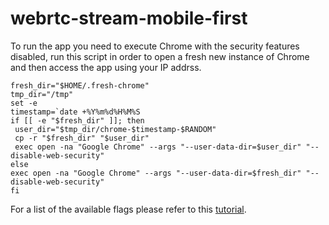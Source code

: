 webrtc-stream-mobile-first
==========================

To run the app you need to execute Chrome with the security features disabled, run this script in order to open a fresh new instance of Chrome and then access the app using your IP addrss.

``fresh_dir="$HOME/.fresh-chrome"``<br>
``tmp_dir="/tmp"``<br>
``set -e``<br>
``timestamp=`date +%Y%m%d%H%M%S`` <br>
`if [[ -e "$fresh_dir" ]]; then` <br>
  ` user_dir="$tmp_dir/chrome-$timestamp-$RANDOM"` <br>
   ` cp -r "$fresh_dir" "$user_dir"` <br>
   ` exec open -na "Google Chrome" --args "--user-data-dir=$user_dir" "--disable-web-security"` <br>
``else`` <br>
    `exec open -na "Google Chrome" --args "--user-data-dir=$fresh_dir" "--disable-web-security"` <br>
`fi` <br>

For a list of the available flags please refer to this [tutorial](http://peter.sh/experiments/chromium-command-line-switches). 
